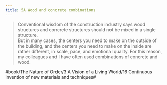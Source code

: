 ```yaml
---
title: 5A Wood and concrete combinations
---
```


> Conventional wisdom of the construction industry says wood structures and concrete structures should not be mixed in a single structure.  
> But in many cases, the centers you need to make on the outside of the building, and the centers you need to make on the inside are rather different, in scale, pace, and emotional quality. For this reason, my colleagues and I have often used combinations of concrete and wood.  

#book/The Nature of Order/3 A Vision of a Living World/16 Continuous invention of new materials and techniques#